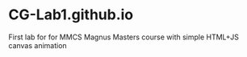 # CG-Lab1.github.io
First lab for for MMCS Magnus Masters course with simple HTML+JS canvas animation
